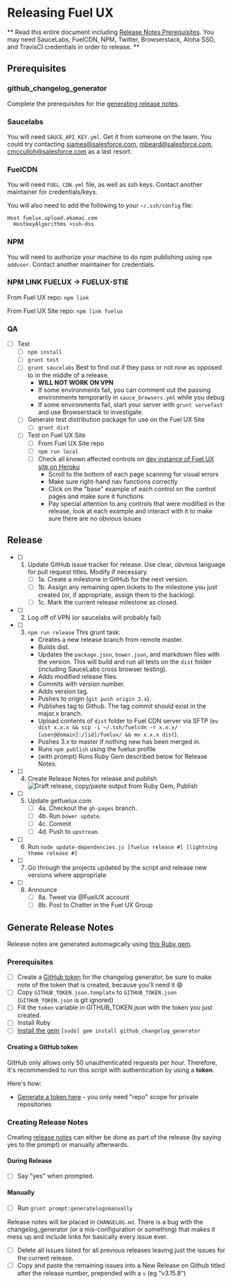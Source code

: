 # Releasing Fuel UX

** Read this entire document including [Release Notes Prerequisites](#prerequisites-1). You may need SauceLabs, FuelCDN, NPM, Twitter, Browserstack, Aloha SSO, and TravisCI credentials in order to release. **

## Prerequisites 

### github_changelog_generator
Complete the prerequisites for the [generating release notes](#generate-release-notes).

### Saucelabs
You will need `SAUCE_API_KEY.yml`. Get it from someone on the team. You could try contacting sjames@salesforce.com, mbeard@salesforce.com, cmcculloh@salesforce.com as a last resort.

### FuelCDN
You will need `FUEL_CDN.yml` file, as well as ssh keys. Contact another maintainer for credentials/keys.

You will also need to add the following to your `~/.ssh/config` file:
```
Host fuelux.upload.akamai.com
  HostkeyAlgorithms +ssh-dss
```

### NPM
You will need to authorize your machine to do npm publishing using `npm adduser`. Contact another maintainer for credentials.

### NPM LINK FUELUX -> FUELUX-STIE

From Fuel UX repo:
`npm link`

From Fuel UX Site repo:
`npm link fuelux`

### QA
- [ ] Test
  - [ ] `npm install`
  - [ ] `grunt test`
  - [ ] `grunt saucelabs` Best to find out if they pass or not now as opposed to in the middle of a release.
    * **WILL NOT WORK ON VPN**
    * If some environments fail, you can comment out the passing environments temporarily in `sauce_browsers.yml` while you debug
    * If some environments fail, start your server with `grunt servefast` and use Browserstack to investigate.
  - [ ] Generate test distribution package for use on the Fuel UX Site
    - [ ] `grunt dist`
  - [ ] Test on Fuel UX Site
    - [ ] From Fuel UX Site repo
    - [ ] `npm run local`
    - [ ] Check all known affected controls on [dev instance of Fuel UX site on Heroku](http://fuelux-dev.herokuapp.com)
      * Scroll to the bottom of each page scanning for visual errors
      * Make sure right-hand nav functions correctly
      * Click on the "base" example of each control on the control pages and make sure it functions
      * Pay special attention to any controls that were modified in the release, look at each example and interact with it to make sure there are no obvious issues

## Release

- [ ] 1. Update GitHub issue tracker for release. Use clear, obvious language for pull request titles. Modify if necessary.
      - [ ] 1a. Create a milestone in GitHub for the next version.
      - [ ] 1b. Assign any remaining open tickets to the milestone you just created (or, if appropriate, assign them to the backlog).
      - [ ] 1c. Mark the current release milestone as closed.

- [ ] 2. Log off of VPN (or saucelabs will probably fail)

- [ ] 3. `npm run release`
    This grunt task:
      * Creates a new release branch from remote master.
      * Builds dist.
      * Updates the `package.json`, `bower.json`, and markdown files with the version. This will build and run all tests on the `dist` folder (including SauceLabs cross browser testing). 
      * Adds modified release files. 
      * Commits with version number.
      * Adds version tag.
      * Pushes to origin (`git push origin 3.x`).
      * Publishes tag to Github. The tag commit should exist in the major.x branch.
      * Upload contents of `dist` folder to Fuel CDN server via SFTP (`mv dist x.x.x && scp -i ~/.ssh/fuelcdn -r x.x.x/ [user@domain]:/[id]/fuelux/ && mv x.x.x dist`).
      * Pushes 3.x to master if nothing new has been merged in.
      * Runs `npm publish` using the fuelux profile 
      * (with prompt) Runs Ruby Gem described below for Release Notes.
- [ ] 4. Create Release Notes for release and publish
        ![Draft release, copy/paste output from Ruby Gem, Publish](http://i.imgur.com/WQHN3Y6.gif)
- [ ] 5. Update getfuelux.com
      - [ ] 4a. Checkout the `gh-pages` branch.
      - [ ] 4b. Run `bower update`. 
      - [ ] 4c. Commit
      - [ ] 4d. Push to `upstream`.
- [ ] 6. Run `node update-dependencies.js [fuelux release #] [lightning theme release #]`
- [ ] 7. Go through the projects updated by the script and release new versions where appropriate
- [ ] 8. Announce
      - [ ] 8a. Tweet via @FuelUX account
      - [ ] 8b. Post to Chatter in the Fuel UX Group

## Generate Release Notes

Release notes are generated automagically using [this Ruby gem](https://skywinder.github.io/github-changelog-generator/). 

### Prerequisites
- [ ] Create a [GitHub token](#creating-a-github-token) for the changelog generator, be sure to make note of the token that is created, because you'll need it :smile: 
- [ ] Copy `GITHUB_TOKEN.json.template` to `GITHUB_TOKEN.json` (`GITHUB_TOKEN.json` is git ignored)
- [ ] Fill the `token` variable in GITHUB_TOKEN.json with the token you just created.
- [ ] Install Ruby
- [ ] [Install the gem](https://skywinder.github.io/github-changelog-generator/#installation) `[sudo] gem install github_changelog_generator`

#### Creating a GitHub token

GitHub only allows only 50 unauthenticated requests per hour. 
Therefore, it's recommended to run this script with authentication by using a **token**.

Here's how:

- [Generate a token here](https://github.com/settings/tokens/new?description=GitHub%20Changelog%20Generator%20token) - you only need "repo" scope for private repositories

### Creating Release Notes

Creating [release notes](https://github.com/exacttarget/fuelux/tags) can either be done as part of the release (by saying yes to the prompt) or manually afterwards.

#### During Release
- [ ] Say "yes" when prompted.

#### Manually
- [ ] Run `grunt prompt:generatelogsmanually`

Release notes will be placed in `CHANGELOG.md`. There is a bug with the changelog_generator (or a mis-configuration or something) that makes it mess up and include links for basically every issue ever. 
- [ ] Delete all issues listed for all previous releases leaving just the issues for the current release. 
- [ ] Copy and paste the remaining issues into a New Release on Github titled after the release number, prepended with a `v` (eg "v3.15.8")
